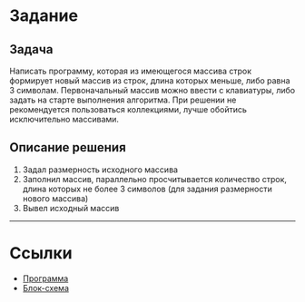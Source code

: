 # Задание
## Задача
Написать программу, которая из имеющегося массива строк формирует новый массив из строк, длина которых меньше, либо равна 3 символам. Первоначальный массив можно ввести с клавиатуры, либо задать на старте выполнения алгоритма. При решении не рекомендуется пользоваться коллекциями, лучше обойтись исключительно массивами.
## Описание решения
1. Задал размерность исходного массива
2. Заполнил массив, параллельно просчитывается количество строк, длина которых не более 3 символов (для задания размерности нового массива)
3. Вывел исходный массив
---
# Ссылки
+ [Программа](Program.cs)
+ [Блок-схема](block.png)